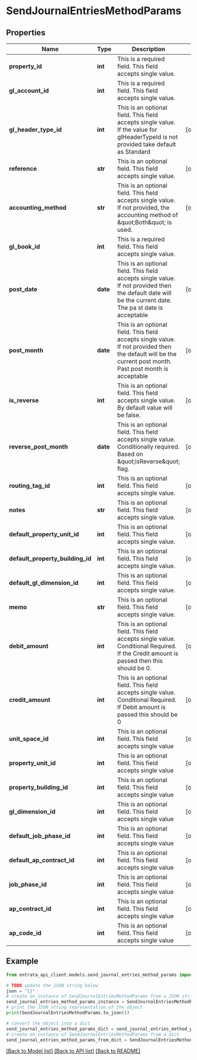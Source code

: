 # SendJournalEntriesMethodParams


## Properties

Name | Type | Description | Notes
------------ | ------------- | ------------- | -------------
**property_id** | **int** | This is a required field. This field accepts single value. | 
**gl_account_id** | **int** | This is a required field. This field accepts single value. | 
**gl_header_type_id** | **int** | This is an optional field. This field accepts single value. If the value for glHeaderTypeId is not provided take default as Standard | [optional] 
**reference** | **str** | This is an optional field. This field accepts single value. | [optional] 
**accounting_method** | **str** | This is an optional field. This field accepts single value. If not provided, the accounting method of \&quot;Both\&quot; is used. | [optional] 
**gl_book_id** | **int** | This is a required field. This field accepts single value. | 
**post_date** | **date** | This is an optional field. This field accepts single value. If not provided then the default date will be the current date. The pa st date is acceptable | [optional] 
**post_month** | **date** | This is an optional field. This field accepts single value. If not provided then the default will be the current post month. Past post month is acceptable | [optional] 
**is_reverse** | **int** | This is an optional field. This field accepts single value. By default value will be false. | [optional] 
**reverse_post_month** | **date** | This is an optional field. This field accepts single value. Conditionally required. Based on \&quot;isReverse\&quot; flag. | [optional] 
**routing_tag_id** | **int** | This is an optional field. This field accepts single value. | [optional] 
**notes** | **str** | This is an optional field. This field accepts single value. | [optional] 
**default_property_unit_id** | **int** | This is an optional field. This field accepts single value. | [optional] 
**default_property_building_id** | **int** | This is an optional field. This field accepts single value. | [optional] 
**default_gl_dimension_id** | **int** | This is an optional field. This field accepts single value. | [optional] 
**memo** | **str** | This is an optional field. This field accepts single value. | [optional] 
**debit_amount** | **int** | This is an optional field. This field accepts single value. Conditional Required. If the Credit amount is passed then this should be 0. | [optional] 
**credit_amount** | **int** | This is an optional field. This field accepts single value. Conditional Required. If Debit amount is passed this should be 0 | [optional] 
**unit_space_id** | **int** | This is an optional field. This field accepts single value | [optional] 
**property_unit_id** | **int** | This is an optional field. This field accepts single value | [optional] 
**property_building_id** | **int** | This is an optional field. This field accepts single value | [optional] 
**gl_dimension_id** | **int** | This is an optional field. This field accepts single value | [optional] 
**default_job_phase_id** | **int** | This is an optional field. This field accepts single value | [optional] 
**default_ap_contract_id** | **int** | This is an optional field. This field accepts single value | [optional] 
**job_phase_id** | **int** | This is an optional field. This field accepts single value | [optional] 
**ap_contract_id** | **int** | This is an optional field. This field accepts single value | [optional] 
**ap_code_id** | **int** | This is an optional field. This field accepts single value | [optional] 

## Example

```python
from entrata_api_client.models.send_journal_entries_method_params import SendJournalEntriesMethodParams

# TODO update the JSON string below
json = "{}"
# create an instance of SendJournalEntriesMethodParams from a JSON string
send_journal_entries_method_params_instance = SendJournalEntriesMethodParams.from_json(json)
# print the JSON string representation of the object
print(SendJournalEntriesMethodParams.to_json())

# convert the object into a dict
send_journal_entries_method_params_dict = send_journal_entries_method_params_instance.to_dict()
# create an instance of SendJournalEntriesMethodParams from a dict
send_journal_entries_method_params_from_dict = SendJournalEntriesMethodParams.from_dict(send_journal_entries_method_params_dict)
```
[[Back to Model list]](../README.md#documentation-for-models) [[Back to API list]](../README.md#documentation-for-api-endpoints) [[Back to README]](../README.md)


